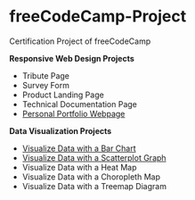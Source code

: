 # freeCodeCamp-Project
Certification Project of freeCodeCamp

**Responsive Web Design Projects**
* Tribute Page
* Survey Form
* Product Landing Page
* Technical Documentation Page
* [Personal Portfolio Webpage](https://codepen.io/ThePrakashKumar/full/vaGBmE)

**Data Visualization Projects**
* [Visualize Data with a Bar Chart](https://codepen.io/ThePrakashKumar/full/ExxovZL)
* [Visualize Data with a Scatterplot Graph](https://codepen.io/ThePrakashKumar/full/eYmOQKG)
* Visualize Data with a Heat Map
* Visualize Data with a Choropleth Map
* Visualize Data with a Treemap Diagram
